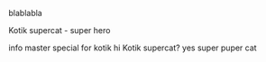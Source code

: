 blablabla

Kotik supercat - super hero


info master special for kotik
hi
Kotik supercat? yes super puper cat


